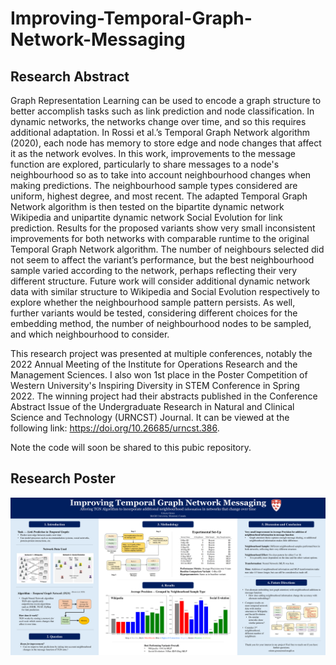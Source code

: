 # Improving-Temporal-Graph-Network-Messaging

## Research Abstract
Graph Representation Learning can be used to encode a graph structure to better accomplish tasks such as link prediction and node classification. In dynamic networks, the networks change over time, and so this requires additional adaptation. In Rossi et al.’s Temporal Graph Network algorithm (2020), each node has memory to store edge and node changes that affect it as the network evolves. In this work, improvements to the message function are explored, particularly to share messages to a node's neighbourhood so as to take into account neighbourhood changes when making predictions. The neighbourhood sample types considered are uniform, highest degree, and most recent. The adapted Temporal Graph Network algorithm is then tested on the bipartite dynamic network Wikipedia and unipartite dynamic network Social Evolution for link prediction. Results for the proposed variants show very small inconsistent improvements for both networks with comparable runtime to the original Temporal Graph Network algorithm. The number of neighbours selected did not seem to affect the variant’s performance, but the best neighbourhood sample varied according to the network, perhaps reflecting their very different structure. Future work will consider additional dynamic network data with similar structure to Wikipedia and Social Evolution respectively to explore whether the neighbourhood sample pattern persists. As well, further variants would be tested, considering different choices for the embedding method, the number of neighbourhood nodes to be sampled, and which neighbourhood to consider.

This research project was presented at multiple conferences, notably the 2022 Annual Meeting of the Institute for Operations Research and the Management Sciences. I also won 1st place in the Poster Competition of Western University's Inspiring Diversity in STEM Conference in Spring 2022. The winning project had their abstracts published in the Conference Abstract Issue of the Undergraduate Research in Natural and Clinical Science and Technology (URNCST) Journal. It can be viewed at the following link: https://doi.org/10.26685/urncst.386.

Note the code will soon be shared to this pubic repository.

## Research Poster
![Poster](https://github.com/celestejasmine/Improving-Temporal-Graph-Network-Messaging/blob/main/TGN%20Research%20Poster%20Image.png)
